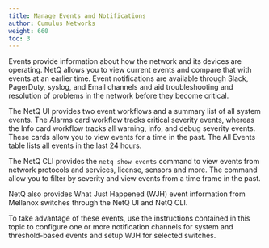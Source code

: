 ```yaml
---
title: Manage Events and Notifications
author: Cumulus Networks
weight: 660
toc: 3
---
```

Events provide information about how the network and its devices are operating. NetQ allows you to view current events and compare that with events at an earlier time. Event notifications are available through Slack, PagerDuty, syslog, and Email channels and aid troubleshooting and resolution of problems in the network before they become critical.

The NetQ UI provides two event workflows and a summary list of all system events. The Alarms card workflow tracks critical severity events, whereas the Info card workflow tracks all warning, info, and debug severity events. These cards allow you to view events for a time in the past. The All Events table lists all events in the last 24 hours.

The NetQ CLI provides the `netq show events` command to view events from network protocols and services, license, sensors and more. The command allow you to filter by severity and view events from a time frame in the past.

NetQ also provides What Just Happened (WJH) event information from Mellanox switches through the NetQ UI and NetQ CLI.

To take advantage of these events, use the instructions contained in this topic to configure one or more notification channels for system and threshold-based events and setup WJH for selected switches.

<!-- monitor system events
monitor tca events
monitor wjh -->